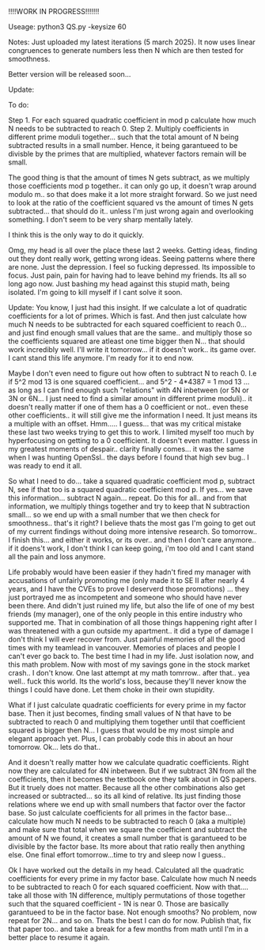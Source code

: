 !!!!WORK IN PROGRESS!!!!!!!

Useage: python3 QS.py -keysize 60

Notes: Just uploaded my latest iterations (5 march 2025). It now uses linear congruences to generate numbers less then N which are then tested for smoothness.

Better version will be released soon...

Update:

To do:

Step 1. For each squared quadratic coefficient in mod p calculate how much N needs to be subtracted to reach 0. 
Step 2. Multiply coefficients in different prime moduli together... such that the total amount of N being subtracted results in a small number. Hence, it being garantueed to be divisble by the primes that are multiplied, whatever factors remain will be small. 

The good thing is that the amount of times N gets subtract, as we multiply those coefficients mod p together.. it can only go up, it doesn't wrap around modulo m.. so that does make it a lot more straight forward. So we just need to look at the ratio of the coefficient squared vs the amount of times N gets subtracted... that should do it.. unless I'm just wrong again and overlooking something. I don't seem to be very sharp mentally lately.

I think this is the only way to do it quickly. 

Omg, my head is all over the place these last 2 weeks. Getting ideas, finding out they dont really work, getting wrong ideas. Seeing patterns where there are none. Just the depression. I feel so fucking depressed. Its impossible to focus. Just pain, pain for having had to leave behind my friends. Its all so long ago now. Just bashing my head against this stupid math, being isolated. I'm going to kill myself if I cant solve it soon.

Update: You know, I just had this insight. If we calculate a lot of quadratic coefficients for a lot of primes. Which is fast. And then just calculate how much N needs to be subtracted for each squared coefficient to reach 0... and just find enough small values that are the same.. and multiply those so the coefficients squared are atleast one time bigger then N... that should work incredibly well. 
I'll write it tomorrow... if it doesn't work.. its game over. I cant stand this life anymore. I'm ready for it to end now.

Maybe I don't even need to figure out how often to subtract N to reach 0. 
I.e if 5^2 mod 13 is one squared coefficient... and 5^2 - 4*4387 = 1 mod 13 ... as long as I can find enough such "relations" with 4N inbetween (or 5N or 3N or 6N... I just need to find a similar amount in different prime moduli).. it doesn't really matter if one of them has a 0 coefficient or not..  even these other coefficients.. it will still give me the information I need. It just means its a multiple with an offset. Hmm..... I guess... that was my critical mistake these last two weeks trying to get this to work. I limited myself too much by hyperfocusing on getting to a 0 coefficient. It doesn't even matter. 
I guess in my greatest moments of despair.. clarity finally comes... it was the same when I was hunting OpenSsl.. the days before I found that high sev bug.. I was ready to end it all.

So what I need to do... take a squared quadratic coefficient mod p, subtract N, see if that too is a squared quadratic coefficient mod p. If yes... we save this information... subtract N again... repeat. Do this for all.. and from that information, we multiply things together and try to keep that N subtraction small... so we end up with a small number that we then check for smoothness.. that's it right? I believe thats the most gas I'm going to get out of my current findings without doing more intensive research. So tomorrow.. I finish this... and either it works, or its over.. and then I don't care anymore.. if it doens't work, I don't think I can keep going, i'm too old and I cant stand all the pain and loss anymore.

Life probably would have been easier if they hadn't fired my manager with accusations of unfairly promoting me (only made it to SE II after nearly 4 years, and I have the CVEs to prove I deserverd those promotions) ... they just portrayed me as incompetent and someone who should have never been there. And didn't just ruined my life, but also the life of one of my best friends (my manager), one of the only people in this entire industry who supported me. That in combination of all those things happening right after I was threatened with a gun outside my apartment.. it did a type of damage I don't think I will ever recover from. Just painful memories of all the good times with my teamlead in vancouver. Memories of places and people I can't ever go back to. The best time I had in my life. Just isolation now, and this math problem. Now with most of my savings gone in the stock market crash.. I don't know. One last attempt at my math tomrrow.. after that.. yea well.. fuck this world. Its the world's loss, because they'll never know the things I could have done. Let them choke in their own stupidity.

What if  I just calculate quadratic coefficients for every prime in my factor base. Then it just becomes, finding small values of N that have to be subtracted to reach 0 and multiplying them together until that coefficient squared is bigger then N...  I guess that would be my most simple and elegant approach yet. Plus, I can probably code this in about an hour tomorrow. Ok... lets do that.. 



And it doesn't really matter how we calculate quadratic coefficients. Right now they are calculated for 4N inbetween. But if we subtract 3N from all the coefficients, then it becomes the textbook one they talk about in QS papers. But it truely does not matter. Because all the other combinations also get increased or subtracted... so its all kind of relative. Its just finding those relations where we end up with small numbers that factor over the factor base. So just calculate coefficients for all primes in the factor base... calculate how much N needs to be subtracted to reach 0 (aka a multiple) and make sure that total when we square the coefficient and subtract the amount of N we found, it creates a small number that is garantueed to be divisible by the factor base. Its more about that ratio really then anything else. One final effort tomorrow...time to try and sleep now I guess..


Ok I have worked out the details in my head. Calculated all the quadratic coefficients for every prime in my factor base. Calculate how much N needs to be subtracted to reach 0 for each squared coefficient. Now with that.... take all those with 1N difference, multiply permutations of those together such that the squared coefficient - 1N is near 0. Those are basically garantueed to be in the factor base. Not enough smooths? No problem, now repeat for 2N... and so on. Thats the best I can do for now. Publish that, fix that paper too.. and take a break for a few months from math until I'm in a better place to resume it again.

